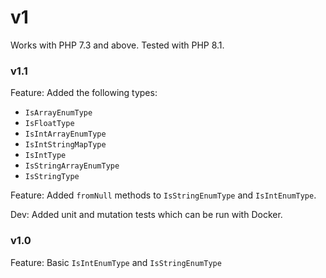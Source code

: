 # v1

Works with PHP 7.3 and above.
Tested with PHP 8.1.

### v1.1

Feature: Added the following types:
- `IsArrayEnumType`
- `IsFloatType`
- `IsIntArrayEnumType`
- `IsIntStringMapType`
- `IsIntType`
- `IsStringArrayEnumType`
- `IsStringType`

Feature: Added `fromNull` methods to `IsStringEnumType` and `IsIntEnumType`.

Dev: Added unit and mutation tests which can be run with Docker.

### v1.0
Feature: Basic `IsIntEnumType` and `IsStringEnumType`